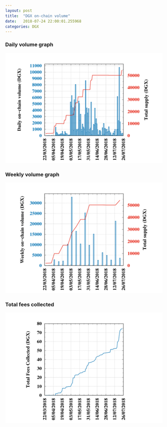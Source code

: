 ```yaml
---
layout: post
title:  "DGX on-chain volume"
date:   2018-07-24 22:00:01.255968
categories: DGX
---
```


### Daily volume graph

![DGX daily volume graph](dgxvolume_scripts/daily.png)

### Weekly volume graph

![DGX weekly volume graph](dgxvolume_scripts/out.png)

### Total fees collected

![Total fees collected](dgxvolume_scripts/fees.png)


